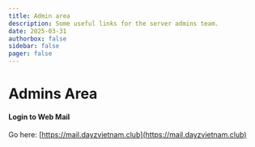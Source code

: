 ```yaml
---
title: Admin area
description: Some useful links for the server admins team.
date: 2025-03-31
authorbox: false
sidebar: false
pager: false
---
```


# Admins Area

<!--more-->

#### Login to Web Mail
Go here: [https://mail.dayzvietnam.club](https://mail.dayzvietnam.club)